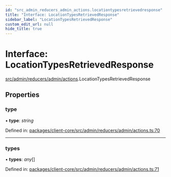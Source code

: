 ```yaml
---
id: "src_admin_reducers_admin_actions.locationtypesretrievedresponse"
title: "Interface: LocationTypesRetrievedResponse"
sidebar_label: "LocationTypesRetrievedResponse"
custom_edit_url: null
hide_title: true
---
```


# Interface: LocationTypesRetrievedResponse

[src/admin/reducers/admin/actions](../modules/src_admin_reducers_admin_actions.md).LocationTypesRetrievedResponse

## Properties

### type

• **type**: *string*

Defined in: [packages/client-core/src/admin/reducers/admin/actions.ts:70](https://github.com/xr3ngine/xr3ngine/blob/2d83606b6/packages/client-core/src/admin/reducers/admin/actions.ts#L70)

___

### types

• **types**: *any*[]

Defined in: [packages/client-core/src/admin/reducers/admin/actions.ts:71](https://github.com/xr3ngine/xr3ngine/blob/2d83606b6/packages/client-core/src/admin/reducers/admin/actions.ts#L71)
